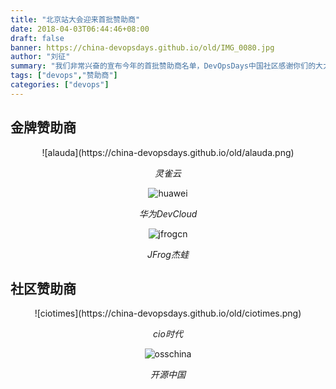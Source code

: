 ```yaml
---
title: "北京站大会迎来首批赞助商"
date: 2018-04-03T06:44:46+08:00
draft: false
banner: https://china-devopsdays.github.io/old/IMG_0080.jpg
author: "刘征"
summary: "我们非常兴奋的宣布今年的首批赞助商名单，DevOpsDays中国社区感谢你们的大力支持。让我们共同推动中国的DevOps运动的发展。"
tags: ["devops","赞助商"]
categories: ["devops"]
---
```


## 金牌赞助商

<center>
![alauda](https://china-devopsdays.github.io/old/alauda.png)

*灵雀云* 

![huawei](https://china-devopsdays.github.io/old/huawei.png)

*华为DevCloud* 

![jfrogcn](https://china-devopsdays.github.io/old/jfrogcn.png)

*JFrog杰蛙* 
</center>

## 社区赞助商

<center>
![ciotimes](https://china-devopsdays.github.io/old/ciotimes.png)

*cio时代* 

![osschina](https://china-devopsdays.github.io/old/osschina.png)

*开源中国* 
</center>

